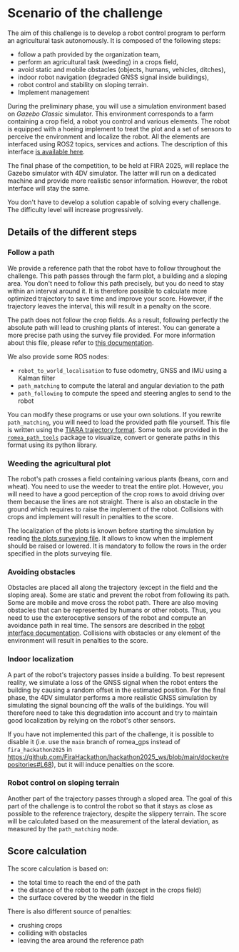 # Scenario of the challenge

The aim of this challenge is to develop a robot control program to perform an agricultural task
autonomously.
It is composed of the following steps:
* follow a path provided by the organization team,
* perform an agricultural task (weeding) in a crops field,
* avoid static and mobile obstacles (objects, humans, vehicles, ditches),
* indoor robot navigation (degraded GNSS signal inside buildings),
* robot control and stability on sloping terrain.
* Implement management

During the preliminary phase, you will use a simulation environment based on _Gazebo Classic_
simulator.
This environment corresponds to a farm containing a crop field, a robot you control and various
elements.
The robot is equipped with a hoeing implement to treat the plot and a set of sensors to perceive the
environment and localize the robot.
All the elements are interfaced using ROS2 topics, services and actions.
The description of this interface [is available here](doc/robot_interface.md).

The final phase of the competition, to be held at FIRA 2025, will replace the Gazebo simulator with
4DV simulator.
The latter will run on a dedicated machine and provide more realistic sensor information.
However, the robot interface will stay the same.

You don't have to develop a solution capable of solving every challenge.
The difficulty level will increase progressively.


## Details of the different steps

### Follow a path

We provide a reference path that the robot have to follow throughout the challenge.
This path passes through the farm plot, a building and a sloping area.
You don't need to follow this path precisely, but you do need to stay within an interval around it.
It is therefore possible to calculate more optimized trajectory to save time and improve your score.
However, if the trajectory leaves the interval, this will result in a penalty on the score.

The path does not follow the crop fields.
As a result, following perfectly the absolute path will lead to crushing plants of interest.
You can generate a more precise path using the survey file provided.
For more information about this file, please refer to [this documentation](doc/plots_surveying.md).

We also provide some ROS nodes:
* `robot_to_world_localisation` to fuse odometry, GNSS and IMU using a Kalman filter
* `path_matching` to compute the lateral and angular deviation to the path
* `path_following` to compute the speed and steering angles to send to the robot

You can modify these programs or use your own solutions.
If you rewrite `path_matching`, you will need to load the provided path file yourself.
This file is written using the [TIARA trajectory
format](https://github.com/Romea/romea-ros-path-tools/blob/main/doc/tiara_format.md).
Some tools are provided in the [`romea_path_tools`](https://github.com/Romea/romea-ros-path-tools)
package to visualize, convert or generate paths in this format using its python library.


### Weeding the agricultural plot

The robot's path crosses a field containing various plants (beans, corn and wheat).
You need to use the weeder to treat the entire plot.
However, you will need to have a good perception of the crop rows to avoid driving over them because
the lines are not straight.
There is also an obstacle in the ground which requires to raise the implement of the robot.
Collisions with crops and implement will result in penalties to the score. 

The localization of the plots is known before starting the simulation by reading [the plots
surveying file](doc/plots_surveying.md).
It allows to know when the implement should be raised or lowered.
It is mandatory to follow the rows in the order specified in the plots surveying file.


### Avoiding obstacles

Obstacles are placed all along the trajectory (except in the field and the sloping area).
Some are static and prevent the robot from following its path.
Some are mobile and move cross the robot path.
There are also moving obstacles that can be represented by humans or other robots.
Thus, you need to use the exteroceptive sensors of the robot and compute an avoidance path in real
time.
The sensors are described in the [robot interface documentation](doc/robot_interface.md).
Collisions with obstacles or any element of the environment will result in penalties to the score.


### Indoor localization

A part of the robot's trajectory passes inside a building.
To best represent reality, we simulate a loss of the GNSS signal when the robot enters the building
by causing a random offset in the estimated position.
For the final phase, the 4DV simulator performs a more realistic GNSS simulation by simulating the
signal bouncing off the walls of the buildings.
You will therefore need to take this degradation into account and try to maintain good localization
by relying on the robot's other sensors.

If you have not implemented this part of the challenge, it is possible to disable it (i.e. use the `main` branch of romea_gps instead of `fira_hackathon2025` in https://github.com/FiraHackathon/hackathon2025_ws/blob/main/docker/repositories#L68), but it will
induce penalties on the score.


### Robot control on sloping terrain

Another part of the trajectory passes through a sloped area.
The goal of this part of the challenge is to control the robot so that it stays as close as possible
to the reference trajectory, despite the slippery terrain.
The score will be calculated based on the measurement of the lateral deviation, as measured by the
`path_matching` node.


## Score calculation

The score calculation is based on:
* the total time to reach the end of the path
* the distance of the robot to the path (except in the crops field)
* the surface covered by the weeder in the field

There is also different source of penalties:
* crushing crops
* colliding with obstacles
* leaving the area around the reference path
